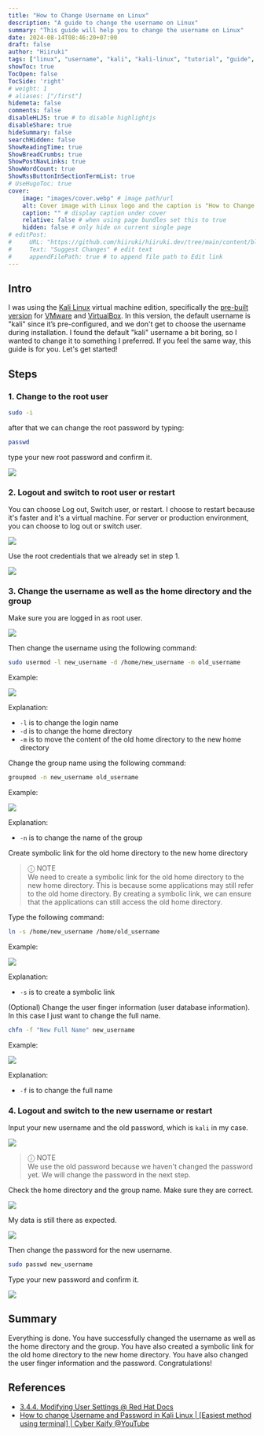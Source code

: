 ```yaml
---
title: "How to Change Username on Linux"
description: "A guide to change the username on Linux"
summary: "This guide will help you to change the username on Linux"
date: 2024-08-14T08:46:20+07:00
draft: false
author: "Hiiruki"
tags: ["linux", "username", "kali", "kali-linux", "tutorial", "guide", "usermod", "groupmod"]
showToc: true
TocOpen: false
TocSide: 'right'
# weight: 1
# aliases: ["/first"]
hidemeta: false
comments: false
disableHLJS: true # to disable highlightjs
disableShare: true
hideSummary: false
searchHidden: false
ShowReadingTime: true
ShowBreadCrumbs: true
ShowPostNavLinks: true
ShowWordCount: true
ShowRssButtonInSectionTermList: true
# UseHugoToc: true
cover:
    image: "images/cover.webp" # image path/url
    alt: Cover image with Linux logo and the caption is "How to Change Username on Linux" # alt text
    caption: "" # display caption under cover
    relative: false # when using page bundles set this to true
    hidden: false # only hide on current single page
# editPost:
#     URL: "https://github.com/hiiruki/hiiruki.dev/tree/main/content/blog/change-username-linux/index.md"
#     Text: "Suggest Changes" # edit text
#     appendFilePath: true # to append file path to Edit link
---
```


## Intro

I was using the [Kali Linux](https://www.kali.org/) virtual machine edition, specifically the [pre-built version](https://www.kali.org/get-kali/#kali-virtual-machines) for [VMware](https://blogs.vmware.com/workstation/2024/05/vmware-workstation-pro-now-available-free-for-personal-use.html) and [VirtualBox](https://www.virtualbox.org/). In this version, the default username is "kali" since it’s pre-configured, and we don't get to choose the username during installation. I found the default "kali" username a bit boring, so I wanted to change it to something I preferred. If you feel the same way, this guide is for you. Let's get started!

## Steps

### 1. Change to the root user

```bash
sudo -i
```

after that we can change the root password by typing:

```bash
passwd
```

type your new root password and confirm it.

![](images/1.webp#center)

### 2. Logout and switch to root user or restart

You can choose Log out, Switch user, or restart. I choose to restart because it's faster and it's a virtual machine. For server or production environment, you can choose to log out or switch user.

![](images/2.webp#center)

Use the root credentials that we already set in step 1.

![](images/3.webp#center)

### 3. Change the username as well as the home directory and the group

Make sure you are logged in as root user.

![](images/4.webp#center)

Then change the username using the following command:

```bash
sudo usermod -l new_username -d /home/new_username -m old_username
```
Example:

![](images/5.webp#center)

Explanation:

- `-l` is to change the login name
- `-d` is to change the home directory
- `-m` is to move the content of the old home directory to the new home directory

Change the group name using the following command:

```bash
groupmod -n new_username old_username
```

Example:

![](images/6.webp#center)

Explanation:

- `-n` is to change the name of the group

Create symbolic link for the old home directory to the new home directory

> ⓘ NOTE
> <br> We need to create a symbolic link for the old home directory to the new home directory. This is because some applications may still refer to the old home directory. By creating a symbolic link, we can ensure that the applications can still access the old home directory.

Type the following command:

```bash
ln -s /home/new_username /home/old_username
```

Example:

![](images/7.webp#center)

Explanation:

- `-s` is to create a symbolic link

(Optional) Change the user finger information (user database information). In this case I just want to change the full name.

```bash
chfn -f "New Full Name" new_username
```

Example:

![](images/8.webp#center)

Explanation:

- `-f` is to change the full name

### 4. Logout and switch to the new username or restart

Input your new username and the old password, which is `kali` in my case.

![](images/9.webp#center)

> ⓘ NOTE
> <br> We use the old password because we haven't changed the password yet. We will change the password in the next step.

Check the home directory and the group name. Make sure they are correct.

![](images/10.webp#center)

My data is still there as expected.

![](images/folder.webp#center)

Then change the password for the new username.

```bash
sudo passwd new_username
```

Type your new password and confirm it.

![](images/11.webp#center)

## Summary

Everything is done. You have successfully changed the username as well as the home directory and the group. You have also created a symbolic link for the old home directory to the new home directory. You have also changed the user finger information and the password. Congratulations!

## References

- [3.4.4. Modifying User Settings @ Red Hat Docs](https://docs.redhat.com/en/documentation/red_hat_enterprise_linux/6/html/deployment_guide/cl-tools-usermod#cl-tools-usermod)
- [How to change Username and Password in Kali Linux | [Easiest method using terminal] | Cyber Kaify @YouTube](https://www.youtube.com/watch?v=lMLn4-Ife6A)
